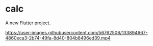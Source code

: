 # calc

A new Flutter project.


https://user-images.githubusercontent.com/56762506/133894667-4860eca3-2b74-49fa-8d40-804b8496ed39.mp4

